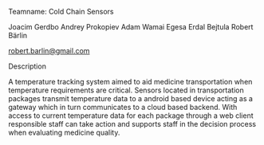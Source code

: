 Teamname: Cold Chain Sensors

Joacim Gerdbo
Andrey Prokopiev
Adam Wamai Egesa
Erdal Bejtula
Robert Bärlin

robert.barlin@gmail.com


Description

A temperature tracking system aimed to aid medicine transportation when temperature requirements are critical. Sensors located in transportation packages transmit temperature data to a android based device acting as a gateway which in turn communicates to a cloud based backend. With access to current temperature data for each package through a web client responsible staff can take action and supports staff in the decision process when evaluating medicine quality.



